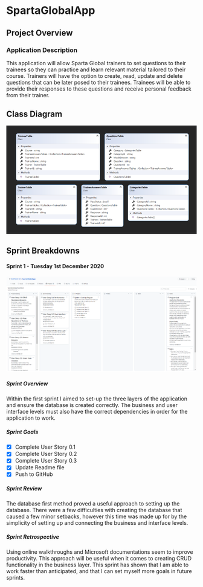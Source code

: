 # SpartaGlobalApp

## Project Overview

### Application Description

This application will allow Sparta Global trainers to set questions to their trainees so they can practice and learn relevant material tailored to their course. Trainers will have the option to create, read, update and delete questions that can be later posed to their trainees. Trainees will be able to provide their responses to these questions and receive personal feedback from their trainer. 

## Class Diagram

![alt text](https://github.com/KishPatel-GH/SpartaGlobalApp/blob/main/image/image-20201201165817597.png?raw=true)

## Sprint Breakdowns

#### Sprint 1 - Tuesday 1st December 2020

![alt text](https://github.com/KishPatel-GH/SpartaGlobalApp/blob/main/image/image-20201201171558104.png?raw=true)

##### Sprint Overview

Within the first sprint I aimed to set-up the three layers of the application and ensure the database is created correctly. The business and user interface levels must also have the correct dependencies in order for the application to work.

##### Sprint Goals

- [x] Complete User Story 0.1
- [x] Complete User Story 0.2
- [x] Complete User Story 0.3
- [x] Update Readme file
- [x] Push to GitHub

##### Sprint Review

The database first method proved a useful approach to setting up the database. There were a few difficulties with creating the database that caused a few minor setbacks, however this time was made up for by the simplicity of setting up and connecting the business and interface levels.

##### Sprint Retrospective

Using online walkthroughs and Microsoft documentations seem to improve productivity. This approach will be useful when it comes to creating CRUD functionality in the business layer. This sprint has shown that I am able to work faster than anticipated, and that I can set myself more goals in future sprints.